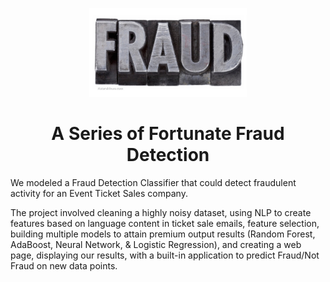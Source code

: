 <p align="center">
  <img src='images/Fraud-Stamp-Letters.jpg' alt='Fraud Stamp Letters' height='50%' width='50%'>
</p>

<h1 align="center"><b>
  A Series of Fortunate Fraud Detection
</b></h1>
We modeled a Fraud Detection Classifier that could detect fraudulent activity for an Event Ticket Sales company.

The project involved cleaning a highly noisy dataset, using NLP to create features based on language content in ticket sale emails, feature selection, building multiple models to attain premium output results (Random Forest, AdaBoost, Neural Network, & Logistic Regression), and creating a web page, displaying our results, with a built-in application to predict Fraud/Not Fraud on new data points.
